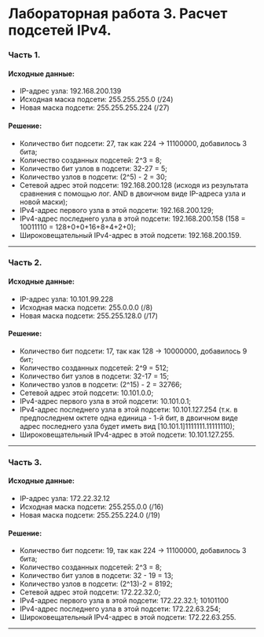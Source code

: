 # Лабораторная работа 3. Расчет подсетей IPv4.
### Часть 1.
#### Исходные данные:
- IP-адрес узла:	192.168.200.139
- Исходная маска подсети:	255.255.255.0 (/24)
- Новая маска подсети:	255.255.255.224 (/27)

#### Решение:
- Количество бит подсети: 27, так как 224 -> 11100000, добавилось 3 бита;
- Количество созданных подсетей: 2^3 = 8;
- Количество бит узлов в подсети: 32-27 = 5;
- Количество узлов в подсети: (2^5) - 2 = 30;
- Сетевой адрес этой подсети: 192.168.200.128 (исходя из результата сравнения с помощью лог. AND в двоичном виде IP-адреса узла и новой маски);
- IPv4-адрес первого узла в этой подсети: 192.168.200.129;
- IPv4-адрес последнего узла в этой подсети: 192.168.200.158 (158 = 10011110 = 128+0+0+16+8+4+2+0);
- Широковещательный IPv4-адрес в этой подсети: 192.168.200.159.
---

### Часть 2.
#### Исходные данные:
- IP-адрес узла:	10.101.99.228
- Исходная маска подсети:	255.0.0.0 (/8)
- Новая маска подсети:	255.255.128.0 (/17)

#### Решение:
- Количество бит подсети: 17, так как 128 -> 10000000, добавилось 9 бит;
- Количество созданных подсетей: 2^9 = 512;
- Количество бит узлов в подсети: 32-17 = 15;
- Количество узлов в подсети: (2^15) - 2 = 32766;
- Сетевой адрес этой подсети: 10.101.0.0;
- IPv4-адрес первого узла в этой подсети: 10.101.0.1;
- IPv4-адрес последнего узла в этой подсети: 10.101.127.254 (т.к. в предпоследнем октете одна единица - 1-й бит, в двоичном виде адрес последнего узла будет иметь вид [10.101.1]1111111.11111110); 
- Широковещательный IPv4-адрес в этой подсети: 10.101.127.255.
---

### Часть 3.
#### Исходные данные:
- IP-адрес узла:	172.22.32.12
- Исходная маска подсети:	255.255.0.0 (/16)
- Новая маска подсети:	255.255.224.0 (/19)

#### Решение:
- Количество бит подсети: 19, так как 224 -> 11100000, добавилось 3 бита;
- Количество созданных подсетей: 2^3 = 8;
- Количество бит узлов в подсети: 32 - 19 = 13;
- Количество узлов в подсети: (2^13)-2 = 8192;
- Сетевой адрес этой подсети: 172.22.32.0;
- IPv4-адрес первого узла в этой подсети: 172.22.32.1;  10101100 
- IPv4-адрес последнего узла в этой подсети: 172.22.63.254; 
- Широковещательный IPv4-адрес в этой подсети: 172.22.63.255.

---
